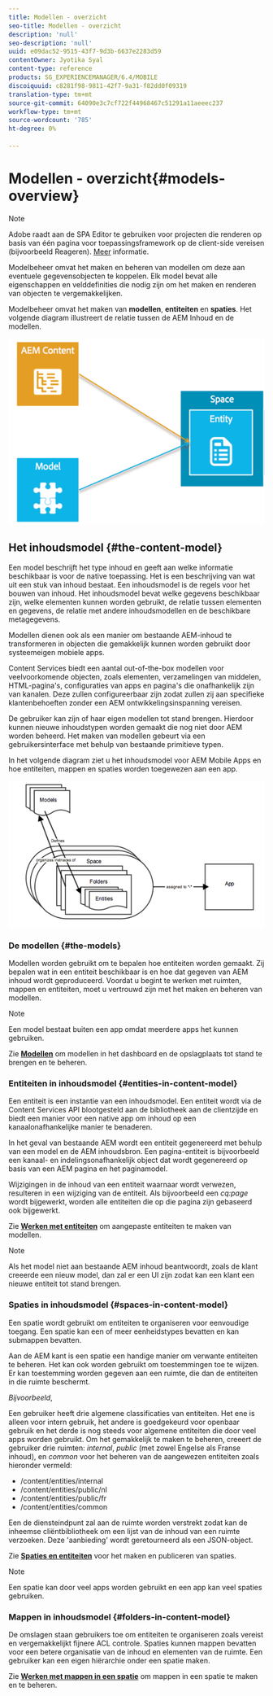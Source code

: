 ```yaml
---
title: Modellen - overzicht
seo-title: Modellen - overzicht
description: 'null'
seo-description: 'null'
uuid: e09dac52-9515-43f7-9d3b-6637e2283d59
contentOwner: Jyotika Syal
content-type: reference
products: SG_EXPERIENCEMANAGER/6.4/MOBILE
discoiquuid: c8281f98-9811-42f7-9a31-f82dd0f09319
translation-type: tm+mt
source-git-commit: 64090e3c7cf722f44968467c51291a11aeeec237
workflow-type: tm+mt
source-wordcount: '785'
ht-degree: 0%

---
```



# Modellen - overzicht{#models-overview}

>[!NOTE]
>
>Adobe raadt aan de SPA Editor te gebruiken voor projecten die renderen op basis van één pagina voor toepassingsframework op de client-side vereisen (bijvoorbeeld Reageren). [Meer](/help/sites-developing/spa-overview.md) informatie.

Modelbeheer omvat het maken en beheren van modellen om deze aan eventuele gegevensobjecten te koppelen. Elk model bevat alle eigenschappen en velddefinities die nodig zijn om het maken en renderen van objecten te vergemakkelijken.

Modelbeheer omvat het maken van **modellen**, **entiteiten** en **spaties**. Het volgende diagram illustreert de relatie tussen de AEM Inhoud en de modellen.

![chlimage_1-81](assets/chlimage_1-81.png)

## Het inhoudsmodel {#the-content-model}

Een model beschrijft het type inhoud en geeft aan welke informatie beschikbaar is voor de native toepassing. Het is een beschrijving van wat uit een stuk van inhoud bestaat. Een inhoudsmodel is de regels voor het bouwen van inhoud. Het inhoudsmodel bevat welke gegevens beschikbaar zijn, welke elementen kunnen worden gebruikt, de relatie tussen elementen en gegevens, de relatie met andere inhoudsmodellen en de beschikbare metagegevens.

Modellen dienen ook als een manier om bestaande AEM-inhoud te transformeren in objecten die gemakkelijk kunnen worden gebruikt door systeemeigen mobiele apps.

Content Services biedt een aantal out-of-the-box modellen voor veelvoorkomende objecten, zoals elementen, verzamelingen van middelen, HTML-pagina&#39;s, configuraties van apps en pagina&#39;s die onafhankelijk zijn van kanalen. Deze zullen configureerbaar zijn zodat zullen zij aan specifieke klantenbehoeften zonder een AEM ontwikkelingsinspanning vereisen.

De gebruiker kan zijn of haar eigen modellen tot stand brengen. Hierdoor kunnen nieuwe inhoudstypen worden gemaakt die nog niet door AEM worden beheerd. Het maken van modellen gebeurt via een gebruikersinterface met behulp van bestaande primitieve typen.

In het volgende diagram ziet u het inhoudsmodel voor AEM Mobile Apps en hoe entiteiten, mappen en spaties worden toegewezen aan een app.

![chlimage_1-82](assets/chlimage_1-82.png)

### De modellen {#the-models}

Modellen worden gebruikt om te bepalen hoe entiteiten worden gemaakt. Zij bepalen wat in een entiteit beschikbaar is en hoe dat gegeven van AEM inhoud wordt geproduceerd. Voordat u begint te werken met ruimten, mappen en entiteiten, moet u vertrouwd zijn met het maken en beheren van modellen.

>[!NOTE]
>
>Een model bestaat buiten een app omdat meerdere apps het kunnen gebruiken.


Zie **[Modellen](/help/mobile/administer-mobile-apps.md)** om modellen in het dashboard en de opslagplaats tot stand te brengen en te beheren.

### Entiteiten in inhoudsmodel {#entities-in-content-model}

Een entiteit is een instantie van een inhoudsmodel. Een entiteit wordt via de Content Services API blootgesteld aan de bibliotheek aan de clientzijde en biedt een manier voor een native app om inhoud op een kanaalonafhankelijke manier te benaderen.

In het geval van bestaande AEM wordt een entiteit gegenereerd met behulp van een model en de AEM inhoudsbron. Een pagina-entiteit is bijvoorbeeld een kanaal- en indelingsonafhankelijk object dat wordt gegenereerd op basis van een AEM pagina en het paginamodel.

Wijzigingen in de inhoud van een entiteit waarnaar wordt verwezen, resulteren in een wijziging van de entiteit. Als bijvoorbeeld een *cq:page* wordt bijgewerkt, worden alle entiteiten die op die pagina zijn gebaseerd ook bijgewerkt.

Zie **[Werken met entiteiten](/help/mobile/spaces-and-entities.md)** om aangepaste entiteiten te maken van modellen.

>[!NOTE]
>
>Als het model niet aan bestaande AEM inhoud beantwoordt, zoals de klant creeerde een nieuw model, dan zal er een UI zijn zodat kan een klant een nieuwe entiteit tot stand brengen.


### Spaties in inhoudsmodel {#spaces-in-content-model}

Een spatie wordt gebruikt om entiteiten te organiseren voor eenvoudige toegang. Een spatie kan een of meer eenheidstypes bevatten en kan submappen bevatten.

Aan de AEM kant is een spatie een handige manier om verwante entiteiten te beheren. Het kan ook worden gebruikt om toestemmingen toe te wijzen. Er kan toestemming worden gegeven aan een ruimte, die dan de entiteiten in die ruimte beschermt.

*Bijvoorbeeld*,

Een gebruiker heeft drie algemene classificaties van entiteiten. Het ene is alleen voor intern gebruik, het andere is goedgekeurd voor openbaar gebruik en het derde is nog steeds voor algemene entiteiten die door veel apps worden gebruikt. Om het gemakkelijk te maken te beheren, creeert de gebruiker drie ruimten: *internal*, *public* (met zowel Engelse als Franse inhoud), en *common* voor het beheren van de aangewezen entiteiten zoals hieronder vermeld:

* /content/entities/internal
* /content/entities/public/nl
* /content/entities/public/fr
* /content/entities/common

Een de diensteindpunt zal aan de ruimte worden verstrekt zodat kan de inheemse cliëntbibliotheek om een lijst van de inhoud van een ruimte verzoeken. Deze &#39;aanbieding&#39; wordt geretourneerd als een JSON-object.

Zie **[Spaties en entiteiten](/help/mobile/spaces-and-entities.md)** voor het maken en publiceren van spaties.

>[!NOTE]
>
>Een spatie kan door veel apps worden gebruikt en een app kan veel spaties gebruiken.

### Mappen in inhoudsmodel {#folders-in-content-model}

De omslagen staan gebruikers toe om entiteiten te organiseren zoals vereist en vergemakkelijkt fijnere ACL controle. Spaties kunnen mappen bevatten voor een betere organisatie van de inhoud en elementen van de ruimte. Een gebruiker kan een eigen hiërarchie onder een spatie maken.

Zie **[Werken met mappen in een spatie](/help/mobile/spaces-and-entities.md)** om mappen in een spatie te maken en te beheren.
